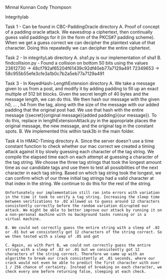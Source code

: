 Minnal Kunnan
Cody Thompson

Integritylab


Task 1 - Can be found in CBC-PaddingOracle directory
	A. Proof of concept of a padding oracle attack. We eavesdrop a ciphertext, then continually guess valid paddings for it (in the form of the PKCS#7 padding scheme). When we get a guess correct we can decipher the plaintext value of that character. Doing this repeatedly we can decipher the entire ciphertext.

Task 2 - In integrityLab directory
	A. sha1.py is our implementation of sha1
	B. findcollision.py - Found a collision on bottom 50 bits using the values
	23612730 -> 48cf792af65204f61439c92df40eb77a7129a491
	72349653 -> 58c955b55efe3cfe3a1b0c7b2a5eb77a7129a491

Task 3 - In KeyedHash-LengthExtension directory
	A. We take a message given to us from a post, and modify it by adding padding to fill up an exact multiple of 512 bit blocks. Given the secret length of 40 bytes and the message length, we can do this. We then hash our message with the given h0, ... , h4 from the tag, along with the size of the message with our added padding that the original post had. We use that hash with the entire message ({secret}{original message}{added padding}{our message}). To do this, replace in lengthExtensionAttack.py in the appropriate places the original message, the new message, and the original tag in the constant spots.
	B. We implemented this within task3b in the main folder.

Task 4 In HMAC-Timing directory
	A. Since the server doesn't use a time constant function to check whether our mac correct we created a timing attack against it by slowly guessing each character of the tag string. We compile the elapsed time each on each attempt at guessing a character of the tag string. We choose the three tag strings that took the longest amount time as our candidate tags and use them to test all possibilities of the next character in each tag string. Based on which tag string took the longest, we can confirm which of our three initial tag strings had a valid character at that index in the string. We continue to do this for the rest of the string. 

	Unfortunately our implementation still ran into errors with variation in the time it took to verify a tag string. Increasing the sleep time between verifications to .02 allowed us to guess around 12 characters consistently correctly before the random variation disrupted our attack. We might be able to better improve our attack by running it on a non-personal machine with no background tasks running or in a virtual machine.

	B. We could not correctly guess the entire string with a sleep of .02 or .01 but we consistently got 12 characters of the string correct. So we then tested with a sleep of .05 and got 
	
	C. Again, as with Part B, we could not correctly guess the entire string with a sleep of .02 or .01 but we consistently got 12 characters of the string correct. Therefore we came up with an algorithm to break our crack consistently at .01 seconds, where our crack would not even be able to predict the first character with over 1 / 256 chance of certainty. Instead of breaking on each character, we check every one before returning false, sleeping at each check.
